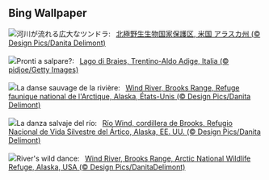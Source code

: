 ## Bing Wallpaper
![](https://www.bing.com/th?id=OHR.WindRiverAlaska_JA-JP3464622657_UHD.jpg&w=1000)河川が流れる広大なツンドラ:&nbsp;&ensp;[北極野生生物国家保護区, 米国 アラスカ州 (© Design Pics/Danita Delimont)](https://www.bing.com/th?id=OHR.WindRiverAlaska_JA-JP3464622657_UHD.jpg)
<br><br/>
![](https://www.bing.com/th?id=OHR.LakeInItalianNonni_IT-IT2833873964_UHD.jpg&w=1000)Pronti a salpare?:&nbsp;&ensp;[Lago di Braies, Trentino-Aldo Adige, Italia (© pidjoe/Getty Images)](https://www.bing.com/th?id=OHR.LakeInItalianNonni_IT-IT2833873964_UHD.jpg)
<br><br/>
![](https://www.bing.com/th?id=OHR.WindRiverAlaska_FR-FR4031245371_UHD.jpg&w=1000)La danse sauvage de la rivière:&nbsp;&ensp;[Wind River, Brooks Range, Refuge faunique national de l'Arctique, Alaska, États-Unis (© Design Pics/Danita Delimont)](https://www.bing.com/th?id=OHR.WindRiverAlaska_FR-FR4031245371_UHD.jpg)
<br><br/>
![](https://www.bing.com/th?id=OHR.WindRiverAlaska_ES-ES8759556156_UHD.jpg&w=1000)La danza salvaje del río:&nbsp;&ensp;[Río Wind, cordillera de Brooks, Refugio Nacional de Vida Silvestre del Ártico, Alaska, EE. UU. (© Design Pics/Danita Delimont)](https://www.bing.com/th?id=OHR.WindRiverAlaska_ES-ES8759556156_UHD.jpg)
<br><br/>
![](https://www.bing.com/th?id=OHR.WindRiverAlaska_EN-GB7636614285_UHD.jpg&w=1000)River's wild dance:&nbsp;&ensp;[Wind River, Brooks Range, Arctic National Wildlife Refuge, Alaska, USA (© Design Pics/DanitaDelimont)](https://www.bing.com/th?id=OHR.WindRiverAlaska_EN-GB7636614285_UHD.jpg)
<br><br/>
